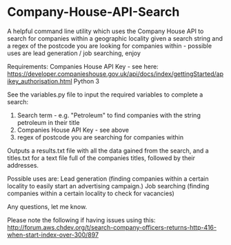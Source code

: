 # Company-House-API-Search
A helpful command line utility which uses the Company House API to search 
for companies within a geographic locality given a search string and a regex of
the postcode you are looking for companies within -
possible uses are lead generation / job searching, enjoy

Requirements:
Companies House API Key - see here:
https://developer.companieshouse.gov.uk/api/docs/index/gettingStarted/apikey_authorisation.html
Python 3

See the variables.py file to input the required variables to complete a search:
1. Search term - e.g. "Petroleum" to find companies with the string petroleum
   in their title
2. Companies House API Key - see above
3. regex of postcode you are searching for companies within

Outputs a results.txt file with all the data gained from the search, and a
titles.txt for a text file full of the companies titles, followed by their 
addresses.

Possible uses are:
Lead generation (finding companies within a certain locality to easily start
                 an advertising campaign.)
Job searching (finding companies within a certain locality to check for 
               vacancies)

Any questions, let me know.

Please note the following if having issues using this:
http://forum.aws.chdev.org/t/search-company-officers-returns-http-416-when-start-index-over-300/897
